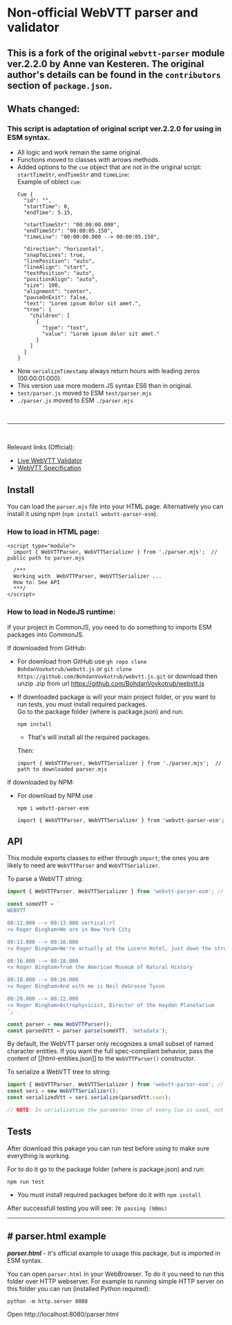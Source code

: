Non-official WebVTT parser and validator
===========================
## This is a fork of the original `webvtt-parser` module ver.2.2.0 by Anne van Kesteren. The original author's details can be found in the `contributors` section of `package.json`.

## Whats changed:

### This script is adaptation of original script ver.2.2.0 for using in ESM syntax.

* All logic and work remain the same original.
* Functions moved to classes with arrows methods.
* Added options to the ```cue``` object that are not in the original script: ```startTimeStr```, ```endTimeStr``` and ```timeLine```:
  <br>
  Example of oblect ```cue```:
  ```
  Cue {
    "id": "",
    "startTime": 0,
    "endTime": 5.15,

    "startTimeStr": "00:00:00.000",
    "endTimeStr": "00:00:05.150",
    "timeLine": "00:00:00.000 --> 00:00:05.150",

    "direction": "horizontal",
    "snapToLines": true,
    "linePosition": "auto",
    "lineAlign": "start",
    "textPosition": "auto",
    "positionAlign": "auto",
    "size": 100,
    "alignment": "center",
    "pauseOnExit": false,
    "text": "Lorem ipsum dolor sit amet.",
    "tree": {
      "children": [
        {
          "type": "text",
          "value": "Lorem ipsum dolor sit amet."
        }
      ]
    }
  }
  ```
* Now ```serializeTimestamp``` always return hours with leading zeros (00:00:01.000).
* This version use more modern JS syntax ES6 than in original.
* ```test/parser.js``` moved to ESM ```test/parser.mjs```
* ```./parser.js``` moved to ESM ```./parser.mjs```

<br><hr><br>

Relevant links (Official):

* [Live WebVTT Validator](http://quuz.org/webvtt/)
* [WebVTT Specification](https://w3c.github.io/webvtt/)

## Install

You can load the `parser.mjs` file into your HTML page. Alternatively you can install it using npm (`npm install webvtt-parser-esm`).

### How to load in HTML page:

```
<script type="module">
  import { WebVTTParser, WebVTTSerializer } from './parser.mjs';  // public path to parser.mjs

  /***
  Working with  WebVTTParser, WebVTTSerializer ...
  How to: See API
  ***/
</script>
```

### How to load in NodeJS runtime:

If your project in CommonJS, you need to do something to imports ESM packages into CommonJS.

If downloaded from GitHub:

* For download from GitHub use ```gh repo clone BohdanVovkotrub/webvtt.js``` or ```git clone https://github.com/BohdanVovkotrub/webvtt.js.git``` or download then unzip .zip from url <https://github.com/BohdanVovkotrub/webvtt.js>
* If downloaded package is will your main project folder, or you want to run tests, you must install required packages.
<br>Go to the package folder (where is package.json) and run:
  ```
  npm install
  ```
  * That's will install all the required packages.

  Then:
  ```
  import { WebVTTParser, WebVTTSerializer } from './parser.mjs';  // path to downloaded parser.mjs
  ```

If downloaded by NPM:

* For download by NPM use 
  ```
  npm i webvtt-parser-esm
  ```

  ```
  import { WebVTTParser, WebVTTSerializer } from 'webvtt-parser-esm'; 
  ```


## API

This module exports classes to either through `import`; the ones you are
likely to need are `WebVTTParser` and `WebVTTSerializer`.

To parse a WebVTT string:

```js
import { WebVTTParser, WebVTTSerializer } from 'webvtt-parser-esm'; // ./parser.mjs

const someVTT = `
WEBVTT

00:11.000 --> 00:13.000 vertical:rl
<v Roger Bingham>We are in New York City

00:13.000 --> 00:16.000
<v Roger Bingham>We're actually at the Lucern Hotel, just down the street

00:16.000 --> 00:18.000
<v Roger Bingham>from the American Museum of Natural History

00:18.000 --> 00:20.000
<v Roger Bingham>And with me is Neil deGrasse Tyson

00:20.000 --> 00:22.000
<v Roger Bingham>Astrophysicist, Director of the Hayden Planetarium
`;

const parser = new WebVTTParser();
const parsedVtt = parser.parse(someVTT, 'metadata');
```

By default, the WebVTT parser only recognizes a small subset of named character entities. If you want the full spec-compliant behavior, pass the content of [[html-entities.json]] to the `WebVTTParser()` constructor.

To serialize a WebVTT tree to string:

```js
import { WebVTTParser, WebVTTSerializer } from 'webvtt-parser-esm'; // ./parser.mjs
const seri = new WebVTTSerializer();
const serializedVtt = seri.serialize(parsedVtt.cues);

// NOTE: In serialization the parameter tree of every Cue is used, not text!
```


## Tests

After download this pakage you can run test before using to make sure everything is working.

For to do it go to the package folder (where is package.json) and run:

```
npm run test
```

* You must install required packages before do it with ```npm install```

After successfull testing you will see: ```70 passing (90ms)```

<hr>

## # parser.html example

***parser.html*** - it's official example to usage this package, but is imported in ESM syntax.

You can open ```parser.html``` in your WebBrowser.
To do it you need to run this folder over HTTP webserver.
For example to running simple HTTP server on this folder you can run
(installed Python required):
```
python -m http.server 8080
```
Open http://localhost:8080/parser.html